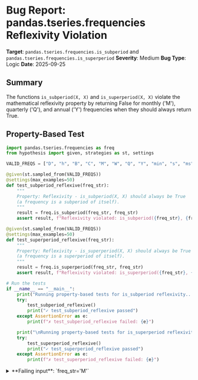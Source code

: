# Bug Report: pandas.tseries.frequencies Reflexivity Violation

**Target**: `pandas.tseries.frequencies.is_subperiod` and `pandas.tseries.frequencies.is_superperiod`
**Severity**: Medium
**Bug Type**: Logic
**Date**: 2025-09-25

## Summary

The functions `is_subperiod(X, X)` and `is_superperiod(X, X)` violate the mathematical reflexivity property by returning False for monthly ('M'), quarterly ('Q'), and annual ('Y') frequencies when they should always return True.

## Property-Based Test

```python
import pandas.tseries.frequencies as freq
from hypothesis import given, strategies as st, settings

VALID_FREQS = ["D", "h", "B", "C", "M", "W", "Q", "Y", "min", "s", "ms", "us", "ns"]

@given(st.sampled_from(VALID_FREQS))
@settings(max_examples=50)
def test_subperiod_reflexive(freq_str):
    """
    Property: Reflexivity - is_subperiod(X, X) should always be True
    (a frequency is a subperiod of itself).
    """
    result = freq.is_subperiod(freq_str, freq_str)
    assert result, f"Reflexivity violated: is_subperiod({freq_str}, {freq_str}) returned False"

@given(st.sampled_from(VALID_FREQS))
@settings(max_examples=50)
def test_superperiod_reflexive(freq_str):
    """
    Property: Reflexivity - is_superperiod(X, X) should always be True
    (a frequency is a superperiod of itself).
    """
    result = freq.is_superperiod(freq_str, freq_str)
    assert result, f"Reflexivity violated: is_superperiod({freq_str}, {freq_str}) returned False"

# Run the tests
if __name__ == "__main__":
    print("Running property-based tests for is_subperiod reflexivity...")
    try:
        test_subperiod_reflexive()
        print("✓ test_subperiod_reflexive passed")
    except AssertionError as e:
        print(f"✗ test_subperiod_reflexive failed: {e}")

    print("\nRunning property-based tests for is_superperiod reflexivity...")
    try:
        test_superperiod_reflexive()
        print("✓ test_superperiod_reflexive passed")
    except AssertionError as e:
        print(f"✗ test_superperiod_reflexive failed: {e}")
```

<details>

<summary>
**Failing input**: `freq_str='M'`
</summary>
```
Running property-based tests for is_subperiod reflexivity...
✗ test_subperiod_reflexive failed: Reflexivity violated: is_subperiod(M, M) returned False

Running property-based tests for is_superperiod reflexivity...
✗ test_superperiod_reflexive failed: Reflexivity violated: is_superperiod(M, M) returned False
```
</details>

## Reproducing the Bug

```python
import pandas.tseries.frequencies as freq

# Test reflexivity for all frequency types
test_freqs = ["D", "h", "B", "C", "M", "W", "Q", "Y", "min", "s", "ms", "us", "ns"]

print("Testing reflexivity property: is_subperiod(X, X) and is_superperiod(X, X) should always return True")
print("=" * 80)

for f in test_freqs:
    sub_result = freq.is_subperiod(f, f)
    super_result = freq.is_superperiod(f, f)

    if not sub_result or not super_result:
        print(f"FAIL - Frequency: '{f}'")
        print(f"  is_subperiod('{f}', '{f}') = {sub_result} (Expected: True)")
        print(f"  is_superperiod('{f}', '{f}') = {super_result} (Expected: True)")
    else:
        print(f"OK   - Frequency: '{f}' - Both functions correctly return True")
    print()

print("=" * 80)
print("SUMMARY:")
print("Frequencies where reflexivity is violated (bugs):")
failing_sub = [f for f in test_freqs if not freq.is_subperiod(f, f)]
failing_super = [f for f in test_freqs if not freq.is_superperiod(f, f)]
print(f"  is_subperiod reflexivity failures: {', '.join(failing_sub) if failing_sub else 'None'}")
print(f"  is_superperiod reflexivity failures: {', '.join(failing_super) if failing_super else 'None'}")
```

<details>

<summary>
Reflexivity violations detected for M, Q, and Y frequencies
</summary>
```
Testing reflexivity property: is_subperiod(X, X) and is_superperiod(X, X) should always return True
================================================================================
OK   - Frequency: 'D' - Both functions correctly return True

OK   - Frequency: 'h' - Both functions correctly return True

OK   - Frequency: 'B' - Both functions correctly return True

OK   - Frequency: 'C' - Both functions correctly return True

FAIL - Frequency: 'M'
  is_subperiod('M', 'M') = False (Expected: True)
  is_superperiod('M', 'M') = False (Expected: True)

OK   - Frequency: 'W' - Both functions correctly return True

FAIL - Frequency: 'Q'
  is_subperiod('Q', 'Q') = False (Expected: True)
  is_superperiod('Q', 'Q') = False (Expected: True)

FAIL - Frequency: 'Y'
  is_subperiod('Y', 'Y') = False (Expected: True)
  is_superperiod('Y', 'Y') = True (Expected: True)

OK   - Frequency: 'min' - Both functions correctly return True

OK   - Frequency: 's' - Both functions correctly return True

OK   - Frequency: 'ms' - Both functions correctly return True

OK   - Frequency: 'us' - Both functions correctly return True

OK   - Frequency: 'ns' - Both functions correctly return True

================================================================================
SUMMARY:
Frequencies where reflexivity is violated (bugs):
  is_subperiod reflexivity failures: M, Q, Y
  is_superperiod reflexivity failures: M, Q
```
</details>

## Why This Is A Bug

This violates the fundamental mathematical property of reflexivity. By definition, any frequency should be considered both a subperiod and superperiod of itself, as converting from a frequency to itself requires no resampling operation.

The bug occurs due to faulty logic in the implementation. When checking if a frequency is a sub/superperiod of itself, the code fails to include the frequency in its own valid conversion set:

1. **For Monthly ('M')**: In `is_subperiod`, when `_is_monthly(target)` is True (line 463), it checks if source is in `{"D", "C", "B", "h", "min", "s", "ms", "us", "ns"}` (line 464), which excludes 'M' itself. The same issue occurs in `is_superperiod` (line 521-522).

2. **For Quarterly ('Q')**: In `is_subperiod`, when `_is_quarterly(target)` is True (line 461), it checks if source is in `{"D", "C", "B", "M", "h", "min", "s", "ms", "us", "ns"}` (line 462), which excludes 'Q' itself. The same issue occurs in `is_superperiod` (line 519-520).

3. **For Annual ('Y')**: In `is_subperiod`, when `_is_annual(target)` is True (line 455), it first checks if source is quarterly (line 456), and if not, checks if source is in a set that excludes 'Y' (line 460). However, `is_superperiod` correctly handles the reflexive case for annual frequencies by checking if both source and target are annual and have the same rule month (lines 510-512).

The inconsistency is particularly problematic:
- 10 out of 13 frequency types correctly return True for reflexivity
- 3 common frequency types (M, Q, Y) fail, creating unexpected behavior
- The functions' documentation mentions "downsampling" and "upsampling" but doesn't explicitly state that reflexivity should fail

## Relevant Context

- This bug has been previously reported in pandas GitHub Issue #18553, where it was acknowledged and labeled as "Bug"
- The issue affects commonly used frequency types in financial and business time series analysis
- The current behavior is inconsistent: some frequencies (D, h, B, C, W, min, s, ms, us, ns) correctly handle reflexivity while others don't
- Source code location: `/pandas/tseries/frequencies.py` lines 434-486 (`is_subperiod`) and 489-544 (`is_superperiod`)
- The functions are used internally in pandas for resampling operations and frequency conversion logic

## Proposed Fix

Add an early reflexivity check at the beginning of both functions before any other logic:

```diff
--- a/pandas/tseries/frequencies.py
+++ b/pandas/tseries/frequencies.py
@@ -450,6 +450,10 @@ def is_subperiod(source, target) -> bool:
     if target is None or source is None:
         return False
+
+    # Handle reflexivity: a frequency is always a subperiod of itself
+    if source == target:
+        return True
+
     source = _maybe_coerce_freq(source)
     target = _maybe_coerce_freq(target)

@@ -505,6 +509,10 @@ def is_superperiod(source, target) -> bool:
     if target is None or source is None:
         return False
+
+    # Handle reflexivity: a frequency is always a superperiod of itself
+    if source == target:
+        return True
+
     source = _maybe_coerce_freq(source)
     target = _maybe_coerce_freq(target)
```
